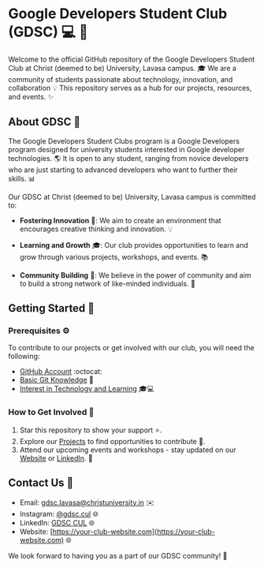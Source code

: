 # Google Developers Student Club (GDSC) :computer: :rocket:

Welcome to the official GitHub repository of the Google Developers Student Club at Christ (deemed to be) University, Lavasa campus. :mortar_board: We are a community of students passionate about technology, innovation, and collaboration :bulb: This repository serves as a hub for our projects, resources, and events. :sparkles:

## About GDSC :book:

The Google Developers Student Clubs program is a Google Developers program designed for university students interested in Google developer technologies. :earth_americas: It is open to any student, ranging from novice developers who are just starting to advanced developers who want to further their skills. :bar_chart:

Our GDSC at Christ (deemed to be) University, Lavasa campus is committed to:

- **Fostering Innovation** :rocket:: We aim to create an environment that encourages creative thinking and innovation. :bulb:

- **Learning and Growth** :mortar_board:: Our club provides opportunities to learn and grow through various projects, workshops, and events. :books:

- **Community Building** :handshake:: We believe in the power of community and aim to build a strong network of like-minded individuals. :raised_hands:

## Getting Started :rocket:

### Prerequisites :gear:

To contribute to our projects or get involved with our club, you will need the following:

- [GitHub Account](https://github.com) :octocat:
- [Basic Git Knowledge](https://try.github.io/) :floppy_disk:
- [Interest in Technology and Learning](https://developers.google.com/community/gdsc) :mortar_board::computer:

### How to Get Involved :raising_hand:

1. Star this repository to show your support :star:.
2. Explore our [Projects](https://github.com/YourUsername/GDSC/projects) to find opportunities to contribute :hammer:.
3. Attend our upcoming events and workshops - stay updated on our [Website](https://your-club-website.com) or [LinkedIn](https://www.linkedin.com/in/gdsc-christlavasa/?utm_source=share&utm_campaign=share_via&utm_content=profile&utm_medium=android_app). :calendar:

## Contact Us :email:

- Email: [gdsc.lavasa@christuniversity.in](mailto:gdsc.lavasa@christuniversity.in) :envelope:
- Instagram: [@gdsc.cul](https://instagram.com/gdsc.cul?igshid=MzRlODBiNWFlZA) :globe_with_meridians:
- LinkedIn: [GDSC CUL](https://www.linkedin.com/in/gdsc-christlavasa/?utm_source=share&utm_campaign=share_via&utm_content=profile&utm_medium=android_app) :globe_with_meridians:
- Website: [https://your-club-website.com](https://your-club-website.com) :globe_with_meridians:

We look forward to having you as a part of our GDSC community! :tada:
